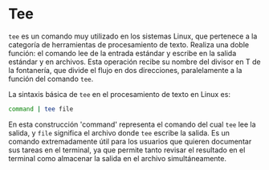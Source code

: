 # Tee

`tee` es un comando muy utilizado en los sistemas Linux, que pertenece a la categoría de herramientas de procesamiento de texto. Realiza una doble función: el comando lee de la entrada estándar y escribe en la salida estándar y en archivos. Esta operación recibe su nombre del divisor en T de la fontanería, que divide el flujo en dos direcciones, paralelamente a la función del comando `tee`.

La sintaxis básica de `tee` en el procesamiento de texto en Linux es:

```bash
command | tee file
```

En esta construcción 'command' representa el comando del cual `tee` lee la salida, y `file` significa el archivo donde `tee` escribe la salida. Es un comando extremadamente útil para los usuarios que quieren documentar sus tareas en el terminal, ya que permite tanto revisar el resultado en el terminal como almacenar la salida en el archivo simultáneamente.
